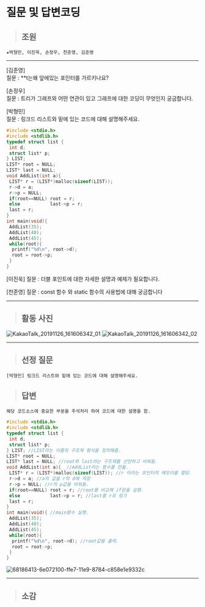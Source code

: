 질문 및 답변코딩
====
> ## 조원
    ★박형민, 이진욱, 손정우, 천준영, 김준영
* * *
[김준영]  
질문 : **t는왜 앞에있는 포인터를 가르키나요?

[손정우]  
질문 : 트리가 그래프와 어떤 연관이 있고 그래프에 대한 코딩이 무엇인지 궁금합니다.

[박형민]  
질문 : 링크드 리스트와 밑에 있는 코드에 대해 설명해주세요.
```c++
#include <stdio.h>
#include <stdlib.h>
typedef struct list {
 int d;
 struct list* p; 
} LIST;
LIST* root = NULL;
LIST* last = NULL;
void AddList(int a){
 LIST* r = (LIST*)malloc(sizeof(LIST));
 r->d = a;
 r->p = NULL;
 if(root==NULL) root = r;
 else           last->p = r;
 last = r;
}
int main(void){
 AddList(35);
 AddList(40);
 AddList(45);
 while(root){
  printf("%d\n", root->d);
  root = root->p;
 }
}  
```  
[이진욱]
질문 : 더블 포인트에 대한 자세한 설명과 예제가 필요합니다.

[천준영]
질문 : const 함수 와 static 함수의 사용법에 대해 궁금합니다
* * *  
> ## 활동 사진
![KakaoTalk_20191126_161606342_01](https://user-images.githubusercontent.com/50895748/69607253-3c262f00-1068-11ea-8b7e-e08aeb2b24f2.jpg)
![KakaoTalk_20191126_161606342_02](https://user-images.githubusercontent.com/50895748/69607475-a63ed400-1068-11ea-962f-e524982a2e83.jpg)

* * *
> ## 선정 질문
    [박형민] 링크드 리스트와 밑에 있는 코드에 대해 설명해주세요.
> ## 답변
    해당 코드소스에 중요한 부분을 주석처리 하여 코드에 대한 설명을 함.
```c++
#include <stdio.h>
#include <stdlib.h>
typedef struct list {
 int d;
 struct list* p; 
} LIST; //LIST라는 이름의 구조체 형식을 정의해줌.
LIST* root = NULL;
LIST* last = NULL; //root와 last라는 구조체를 선언하고 비워둠.
void AddList(int a){  //AddList라는 함수를 만듦.
 LIST* r = (LIST*)malloc(sizeof(LIST)); //r 이라는 포인터의 메모리를 할당.
 r->d = a; //a의 값을 r의 d에 저장
 r->p = NULL; //r의 p값을 비워둠.
 if(root==NULL) root = r; //root를 비교해 if문을 실행.
 else           last->p = r; //last를 r로 링크
 last = r;
}
int main(void){ //main함수 실행.
 AddList(35);
 AddList(40);
 AddList(45);
 while(root){
  printf("%d\n", root->d); //root값을 출력.
  root = root->p;
 }
}  
```  
![68186413-6e072100-ffe7-11e9-8784-c858e1e9332c](https://user-images.githubusercontent.com/50895748/69608307-827c8d80-106a-11ea-80a9-08cbd86ca294.png)
* * *
> ## 소감
